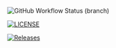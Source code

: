
![GitHub Workflow Status (branch)](https://img.shields.io/github/actions/workflow/status/RGriffin04/Sem/main.yml?branch=main)

[![LICENSE](https://img.shields.io/github/license/RGriffin04/sem.svg?style=flat-square)](https://github.com/RGriffin04/sem/blob/master/LICENSE)

[![Releases](https://img.shields.io/github/release/RGriffin04/sem/all.svg?style=flat-square)](https://github.com/RGriffin04/sem/releases)
